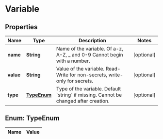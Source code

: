 

# Variable

## Properties

Name | Type | Description | Notes
------------ | ------------- | ------------- | -------------
**name** | **String** | Name of the variable. Of a-z, A-Z, _ and 0-9 Cannot begin with a number. |  [optional]
**value** | **String** | Value of the variable. Read-Write for non-secrets, write-only for secrets. |  [optional]
**type** | [**TypeEnum**](#TypeEnum) | Type of the variable. Default &#x60;string&#x60; if missing. Cannot be changed after creation. |  [optional]


## Enum: TypeEnum

Name | Value
---- | -----




